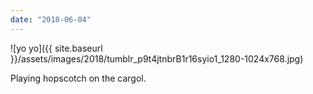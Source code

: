 ```yaml
---
date: "2018-06-04"
---
```


![yo yo]({{ site.baseurl }}/assets/images/2018/tumblr_p9t4jtnbrB1r16syio1_1280-1024x768.jpg)

Playing hopscotch on the cargol.

